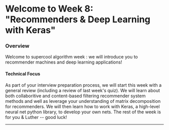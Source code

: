 # Welcome to Week 8: "Recommenders & Deep Learning with Keras" 

### <a name="overview"></a>Overview

Welcome to supercool algorithm week : we will introduce you to recommender machines and deep learning applications! 


#### Technical Focus

As part of your interview preparation process, we will start this week with a general review (including a review of last week's quiz). We will learn about both collaboritive and content-based filtering recommender system methods and well as leverage your understanding of matrix decomposition for recommenders.  We will then learn how to work with Keras, a high-level neural net python library, to develop your own nets.  The rest of the week is for you & Luther -- good luck!



---

